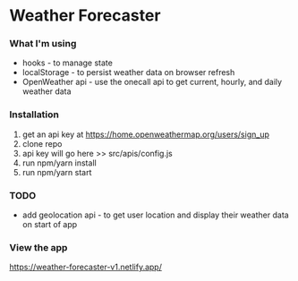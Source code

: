 # Weather Forecaster

### What I'm using

- hooks - to manage state
- localStorage - to persist weather data on browser refresh
- OpenWeather api - use the onecall api to get current, hourly, and daily weather data

### Installation

1. get an api key at https://home.openweathermap.org/users/sign_up
2. clone repo
3. api key will go here >> src/apis/config.js
4. run npm/yarn install
5. run npm/yarn start

### TODO

- add geolocation api - to get user location and display their weather data on start of app

### View the app

https://weather-forecaster-v1.netlify.app/
